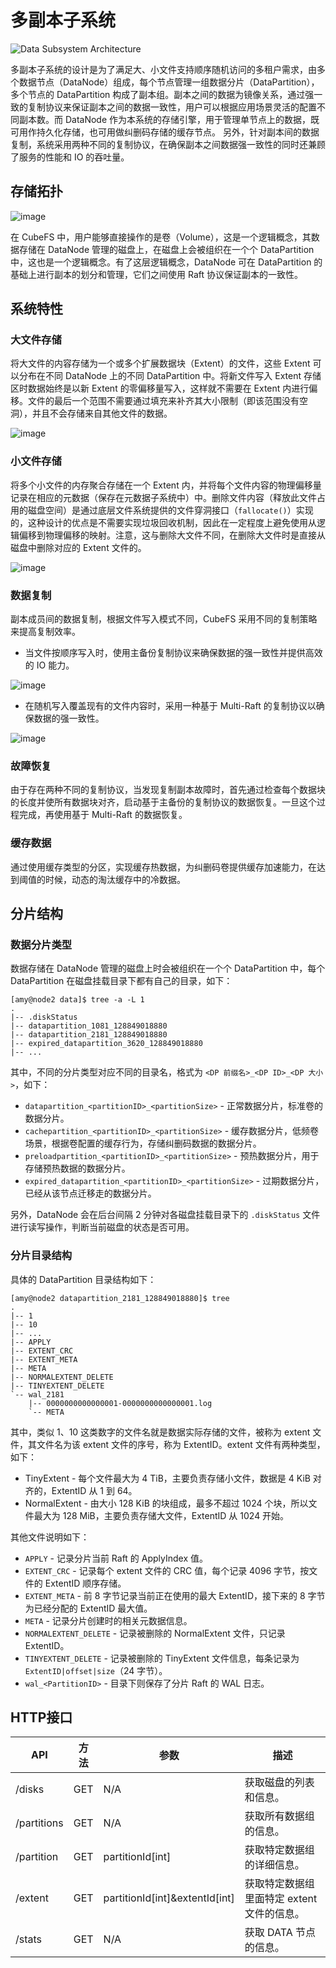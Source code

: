# 多副本子系统

![Data Subsystem Architecture](./pic/data-subsystem.png)

多副本子系统的设计是为了满足大、小文件支持顺序随机访问的多租户需求，由多个数据节点（DataNode）组成，每个节点管理一组数据分片（DataPartition），多个节点的 DataPartition 构成了副本组。副本之间的数据为镜像关系，通过强一致的复制协议来保证副本之间的数据一致性，用户可以根据应用场景灵活的配置不同副本数。而 DataNode 作为本系统的存储引擎，用于管理单节点上的数据，既可用作持久化存储，也可用做纠删码存储的缓存节点。 另外，针对副本间的数据复制，系统采用两种不同的复制协议，在确保副本之间数据强一致性的同时还兼顾了服务的性能和 IO 的吞吐量。

## 存储拓扑

![image](./pic/cfs-data-storage-topology.png)

在 CubeFS 中，用户能够直接操作的是卷（Volume），这是一个逻辑概念，其数据存储在 DataNode 管理的磁盘上，在磁盘上会被组织在一个个 DataPartition 中，这也是一个逻辑概念。有了这层逻辑概念，DataNode 可在 DataPartition 的基础上进行副本的划分和管理，它们之间使用 Raft 协议保证副本的一致性。

## 系统特性

### 大文件存储

将大文件的内容存储为一个或多个扩展数据块（Extent）的文件，这些 Extent 可以分布在不同 DataNode 上的不同 DataPartition 中。将新文件写入 Extent 存储区时数据始终是以新 Extent 的零偏移量写入，这样就不需要在 Extent 内进行偏移。文件的最后一个范围不需要通过填充来补齐其大小限制（即该范围没有空洞），并且不会存储来自其他文件的数据。

![image](./pic/cfs-data-largefile.png)

### 小文件存储

将多个小文件的内存聚合存储在一个 Extent 内，并将每个文件内容的物理偏移量记录在相应的元数据（保存在元数据子系统中）中。删除文件内容（释放此文件占用的磁盘空间）是通过底层文件系统提供的文件穿洞接口（`fallocate()`）实现的，这种设计的优点是不需要实现垃圾回收机制，因此在一定程度上避免使用从逻辑偏移到物理偏移的映射。注意，这与删除大文件不同，在删除大文件时是直接从磁盘中删除对应的 Extent 文件的。

![image](./pic/cfs-data-smallfile.png)

### 数据复制

副本成员间的数据复制，根据文件写入模式不同，CubeFS 采用不同的复制策略来提高复制效率。

- 当文件按顺序写入时，使用主备份复制协议来确保数据的强一致性并提供高效的 IO 能力。

![image](./pic/workflow-sequential-write.png)

- 在随机写入覆盖现有的文件内容时，采用一种基于 Multi-Raft 的复制协议以确保数据的强一致性。

![image](./pic/workflow-overwriting.png)

### 故障恢复

由于存在两种不同的复制协议，当发现复制副本故障时，首先通过检查每个数据块的长度并使所有数据块对齐，启动基于主备份的复制协议的数据恢复。一旦这个过程完成，再使用基于 Multi-Raft 的数据恢复。

### 缓存数据

通过使用缓存类型的分区，实现缓存热数据，为纠删码卷提供缓存加速能力，在达到阈值的时候，动态的淘汰缓存中的冷数据。

## 分片结构

### 数据分片类型

数据存储在 DataNode 管理的磁盘上时会被组织在一个个 DataPartition 中，每个 DataPartition 在磁盘挂载目录下都有自己的目录，如下：

```text
[amy@node2 data]$ tree -a -L 1
.
|-- .diskStatus
|-- datapartition_1081_128849018880
|-- datapartition_2181_128849018880
|-- expired_datapartition_3620_128849018880
|-- ...
```

其中，不同的分片类型对应不同的目录名，格式为 `<DP 前缀名>_<DP ID>_<DP 大小>`，如下：

- `datapartition_<partitionID>_<partitionSize>` - 正常数据分片，标准卷的数据分片。
- `cachepartition_<partitionID>_<partitionSize>` - 缓存数据分片，低频卷场景，根据卷配置的缓存行为，存储纠删码数据的数据分片。
- `preloadpartition_<partitionID>_<partitionSize>` - 预热数据分片，用于存储预热数据的数据分片。
- `expired_datapartition_<partitionID>_<partitionSize>` - 过期数据分片，已经从该节点迁移走的数据分片。

另外，DataNode 会在后台间隔 2 分钟对各磁盘挂载目录下的 `.diskStatus` 文件进行读写操作，判断当前磁盘的状态是否可用。

### 分片目录结构

具体的 DataPartition 目录结构如下：

```text
[amy@node2 datapartition_2181_128849018880]$ tree
.
|-- 1
|-- 10
|-- ...
|-- APPLY
|-- EXTENT_CRC
|-- EXTENT_META
|-- META
|-- NORMALEXTENT_DELETE
|-- TINYEXTENT_DELETE
`-- wal_2181
    |-- 0000000000000001-0000000000000001.log
    `-- META
```

其中，类似 1、10 这类数字的文件名就是数据实际存储的文件，被称为 extent 文件，其文件名为该 extent 文件的序号，称为 ExtentID。extent 文件有两种类型，如下：

- TinyExtent - 每个文件最大为 4 TiB，主要负责存储小文件，数据是 4 KiB 对齐的，ExtentID 从 1 到 64。
- NormalExtent - 由大小 128 KiB 的块组成，最多不超过 1024 个块，所以文件最大为 128 MiB，主要负责存储大文件，ExtentID 从 1024 开始。


其他文件说明如下：

- `APPLY` - 记录分片当前 Raft 的 ApplyIndex 值。
- `EXTENT_CRC` - 记录每个 extent 文件的 CRC 值，每个记录 4096 字节，按文件的 ExtentID 顺序存储。
- `EXTENT_META` - 前 8 字节记录当前正在使用的最大 ExtentID，接下来的 8 字节为已经分配的 ExtentID 最大值。
- `META` - 记录分片创建时的相关元数据信息。
- `NORMALEXTENT_DELETE` - 记录被删除的 NormalExtent 文件，只记录 ExtentID。
- `TINYEXTENT_DELETE` - 记录被删除的 TinyExtent 文件信息，每条记录为 `ExtentID|offset|size`（24 字节）。
- `wal_<PartitionID>` - 目录下则保存了分片 Raft 的 WAL 日志。

## HTTP接口

| API         | 方法  | 参数                             | 描述                      |
|-------------|-----|--------------------------------|-------------------------|
| /disks      | GET | N/A                            | 获取磁盘的列表和信息。             |
| /partitions | GET | N/A                            | 获取所有数据组的信息。             |
| /partition  | GET | partitionId[int]               | 获取特定数据组的详细信息。           |
| /extent     | GET | partitionId[int]&extentId[int] | 获取特定数据组里面特定 extent 文件的信息。 |
| /stats      | GET | N/A                            | 获取 DATA 节点的信息。            |
